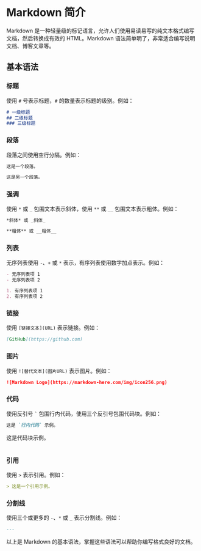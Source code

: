 # Markdown 简介

Markdown 是一种轻量级的标记语言，允许人们使用易读易写的纯文本格式编写文档，然后转换成有效的 HTML。Markdown 语法简单明了，非常适合编写说明文档、博客文章等。

## 基本语法

### 标题

使用 `#` 号表示标题，`#` 的数量表示标题的级别。例如：

```markdown
# 一级标题
## 二级标题
### 三级标题
```

### 段落

段落之间使用空行分隔。例如：

```markdown
这是一个段落。

这是另一个段落。
```

### 强调

使用 `*` 或 `_` 包围文本表示斜体，使用 `**` 或 `__` 包围文本表示粗体。例如：

```markdown
*斜体* 或 _斜体_

**粗体** 或 __粗体__
```

### 列表

无序列表使用 `-`、`+` 或 `*` 表示，有序列表使用数字加点表示。例如：

```markdown
- 无序列表项 1
- 无序列表项 2

1. 有序列表项 1
2. 有序列表项 2
```

### 链接

使用 `[链接文本](URL)` 表示链接。例如：

```markdown
[GitHub](https://github.com)
```

### 图片

使用 `![替代文本](图片URL)` 表示图片。例如：

```markdown
![Markdown Logo](https://markdown-here.com/img/icon256.png)
```

### 代码

使用反引号 `` ` `` 包围行内代码，使用三个反引号包围代码块。例如：

```markdown
这是 `行内代码` 示例。

```

这是代码块示例。

```
```

### 引用

使用 `>` 表示引用。例如：

```markdown
> 这是一个引用示例。
```

### 分割线

使用三个或更多的 `-`、`*` 或 `_` 表示分割线。例如：

```markdown
---
```

以上是 Markdown 的基本语法，掌握这些语法可以帮助你编写格式良好的文档。
